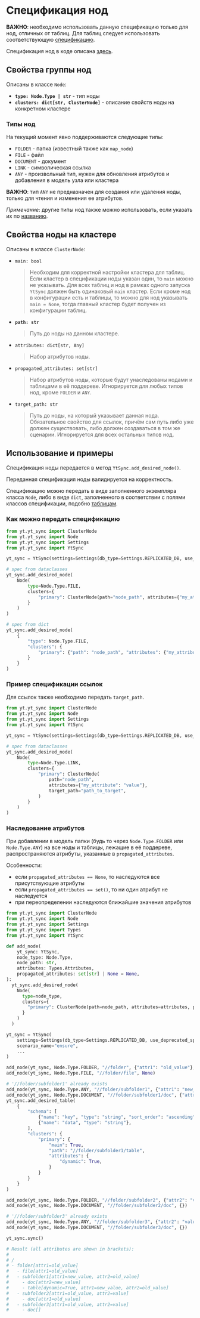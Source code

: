 # Спецификация нод
__ВАЖНО__: необходимо использовать данную спецификацию только для нод, отличных от таблиц. Для таблиц следует использовать соответствующую [спецификацию](table_specification.md).

Спецификация нод в коде описана [здесь](https://a.yandex-team.ru/arcadia/yt/yt_sync/core/spec/node.py).

## Свойства группы нод
Описаны в классе `Node`:
- __`type: Node.Type | str`__ - тип ноды
- __`clusters: dict[str, ClusterNode]`__ - описание свойств ноды на конкретном кластере

### Типы нод
На текущий момент явно поддерживаются следующие типы:
- `FOLDER` - папка (известный также как `map_node`)
- `FILE` - файл
- `DOCUMENT` - документ
- `LINK` - символическая ссылка
- `ANY` - произвольный тип, нужен для обновления атрибутов и добавления в модель узла или кластера

__ВАЖНО__: тип `ANY` не предназначен для создания или удаления ноды, только для чтения и изменения ее атрибутов.

*Примечание*: другие типы нод также можно использовать, если указать их по
[названию](https://yt.yandex-team.ru/docs/user-guide/storage/objects).

## Свойства ноды на кластере
Описаны в классе `ClusterNode`:
* `main: bool`
  > Необходим для корректной настройки кластера для таблиц. Если кластер в спецификации ноды указан один, то `main` 
    можно не указывать. Для всех таблиц и нод в рамках одного запуска `YtSync` должен быть одинаковый `main` кластер. 
    Если кроме нод в конфигурации есть и таблицы, то можно для нод указывать `main = None`, тогда главный кластер 
    будет получен из конфигурации таблиц.
* __`path: str`__
  > Путь до ноды на данном кластере.
* `attributes: dict[str, Any]`
  > Набор атрибутов ноды.
* `propagated_attributes: set[str]`
  > Набор атрибутов ноды, которые будут унаследованы нодами и таблицами в её поддереве. Игнорируется для любых типов 
    нод, кроме `FOLDER` и `ANY`.
* `target_path: str`
  > Путь до ноды, на который указывает данная нода. Обязательное свойство для ссылок, причём сам путь либо уже должен 
    существовать, либо должен создаваться в том же сценарии. Игнорируется для всех остальных типов нод.

## Использование и примеры
Спецификация ноды передается в метод `YtSync.add_desired_node()`.

Переданная спецификация ноды валидируется на корректность.

Спецификацию можно передать в виде заполненного экземпляра класса `Node`, либо в виде `dict`, заполненного в
соответствии с полями классов спецификации, подобно [таблицам](table_specification.md).

### Как можно передать спецификацию
```python
from yt.yt_sync import ClusterNode
from yt.yt_sync import Node
from yt.yt_sync import Settings
from yt.yt_sync import YtSync

yt_sync = YtSync(settings=Settings(db_type=Settings.REPLICATED_DB, use_deprecated_spec_format=False, ...), ...)

# spec from dataclasses
yt_sync.add_desired_node(
    Node(
        type=Node.Type.FILE,
        clusters={
            "primary": ClusterNode(path="node_path", attributes={"my_attribute": "value"})
        }
    )
)

# spec from dict
yt_sync.add_desired_node(
    {
        "type": Node.Type.FILE,
        "clusters": {
            "primary": {"path": "node_path", "attributes": {"my_attribute": "value"}}
        }
    }
)
```

### Пример спецификации ссылок
Для ссылок также необходимо передать `target_path`.

```python
from yt.yt_sync import ClusterNode
from yt.yt_sync import Node
from yt.yt_sync import Settings
from yt.yt_sync import YtSync

yt_sync = YtSync(settings=Settings(db_type=Settings.REPLICATED_DB, use_deprecated_spec_format=False, ...), ...)

# spec from dataclasses
yt_sync.add_desired_node(
    Node(
        type=Node.Type.LINK,
        clusters={
            "primary": ClusterNode(
                path="node_path",
                attributes={"my_attribute": "value"},
                target_path="path_to_target",
            )
        }
    )
)
```

### Наследование атрибутов
При добавлении в модель папки (будь то через `Node.Type.FOLDER` или `Node.Type.ANY`) на все ноды и таблицы, лежащие в
её поддереве, распространяются атрибуты, указанные в `propagated_attributes`.

Особенности:
* если `propagated_attributes == None`, то наследуются все присутствующие атрибуты
* если `propagated_attributes == set()`, то ни один атрибут не наследуется
* при переопределении наследуются ближайшие значения атрибутов

```python
from yt.yt_sync import ClusterNode
from yt.yt_sync import Node
from yt.yt_sync import Settings
from yt.yt_sync import Types
from yt.yt_sync import YtSync

def add_node(
    yt_sync: YtSync,
    node_type: Node.Type,
    node_path: str,
    attributes: Types.Attributes,
    propagated_attributes: set[str] | None = None,
):
  yt_sync.add_desired_node(
    Node(
      type=node_type,
      clusters={
        "primary": ClusterNode(path=node_path, attributes=attributes, propagated_attributes=propagated_attributes)
      }
    )
  )

yt_sync = YtSync(
    settings=Settings(db_type=Settings.REPLICATED_DB, use_deprecated_spec_format=False, ...),
    scenario_name="ensure",
    ...
)

add_node(yt_sync, Node.Type.FOLDER, "//folder", {"attr1": "old_value"}, {"attr1"})
add_node(yt_sync, Node.Type.FILE, "//folder/file", None)

# '//folder/subfolder1' already exists
add_node(yt_sync, Node.Type.ANY, "//folder/subfolder1", {"attr1": "new_value", "attr2": "old_value"}, None)
add_node(yt_sync, Node.Type.DOCUMENT, "//folder/subfolder1/doc", {"attr1": None, "attr2": "new_value"})
yt_sync.add_desired_table(
    {
        "schema": [
            {"name": "key", "type": "string", "sort_order": "ascending"},
            {"name": "data", "type": "string"},
        ],
        "clusters": {
            "primary": {
                "main": True,
                "path": "//folder/subfolder1/table",
                "attributes": {
                    "dynamic": True,
                }
            }
        }
    }
)

add_node(yt_sync, Node.Type.FOLDER, "//folder/subfolder2", {"attr2": "value"}, {"attr1"})
add_node(yt_sync, Node.Type.DOCUMENT, "//folder/subfolder2/doc", {})

# '//folder/subfolder3' already exists
add_node(yt_sync, Node.Type.ANY, "//folder/subfolder3", {"attr2": "value"}, set())
add_node(yt_sync, Node.Type.DOCUMENT, "//folder/subfolder3/doc", {})

yt_sync.sync()

# Result (all attributes are shown in brackets):
#
# /
# - folder[attr1=old_value]
#   - file[attr1=old_value]
#   - subfolder1[attr1=new_value, attr2=old_value]
#     - doc[attr2=new_value]
#     - table[dynamic=True, attr1=new_value, attr2=old_value]
#   - subfolder2[attr1=old_value, attr2=value]
#     - doc[attr1=old_value]
#   - subfolder3[attr1=old_value, attr2=value]
#     - doc[]
```
